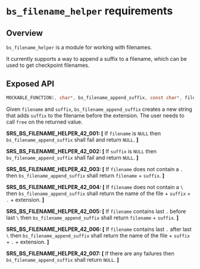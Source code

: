 `bs_filename_helper` requirements
================

## Overview

`bs_filename_helper` is a module for working with filenames.

It currently supports a way to append a suffix to a filename, which can be used to get checkpoint filenames.

## Exposed API

```c
MOCKABLE_FUNCTION(, char*, bs_filename_append_suffix, const char*, filename, const char*, suffix);
```

Given `filename` and `suffix`, `bs_filename_append_suffix` creates a new string that adds `suffix` to the filename before the extension. The user needs to call `free` on the returned value.

**SRS_BS_FILENAME_HELPER_42_001: [** If `filename` is `NULL` then `bs_filename_append_suffix` shall fail and return `NULL`. **]**

**SRS_BS_FILENAME_HELPER_42_002: [** If `suffix` is `NULL` then `bs_filename_append_suffix` shall fail and return `NULL`. **]**

**SRS_BS_FILENAME_HELPER_42_003: [** If `filename` does not contain a `.` then `bs_filename_append_suffix` shall return `filename` + `suffix`. **]**

**SRS_BS_FILENAME_HELPER_42_004: [** If `filename` does not contain a `\` then `bs_filename_append_suffix` shall return the name of the file + `suffix` + `.` + extension. **]**

**SRS_BS_FILENAME_HELPER_42_005: [** If `filename` contains last `.` before last `\` then `bs_filename_append_suffix` shall return `filename` + `suffix`. **]**

**SRS_BS_FILENAME_HELPER_42_006: [** If `filename` contains last `.` after last `\` then `bs_filename_append_suffix` shall return the name of the file + `suffix` + `.` + extension. **]**

**SRS_BS_FILENAME_HELPER_42_007: [** If there are any failures then `bs_filename_append_suffix` shall return `NULL`. **]**
